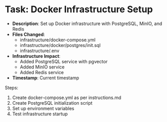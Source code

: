 # Task: Docker Infrastructure Setup

- **Description**: Set up Docker infrastructure with PostgreSQL, MinIO, and Redis
- **Files Changed**:
  - infrastructure/docker-compose.yml
  - infrastructure/docker/postgres/init.sql
  - infrastructure/.env
- **Infrastructure Impact**:
  - Added PostgreSQL service with pgvector
  - Added MinIO service
  - Added Redis service
- **Timestamp**: Current timestamp

Steps:

1. Create docker-compose.yml as per instructions.md
2. Create PostgreSQL initialization script
3. Set up environment variables
4. Test infrastructure startup
